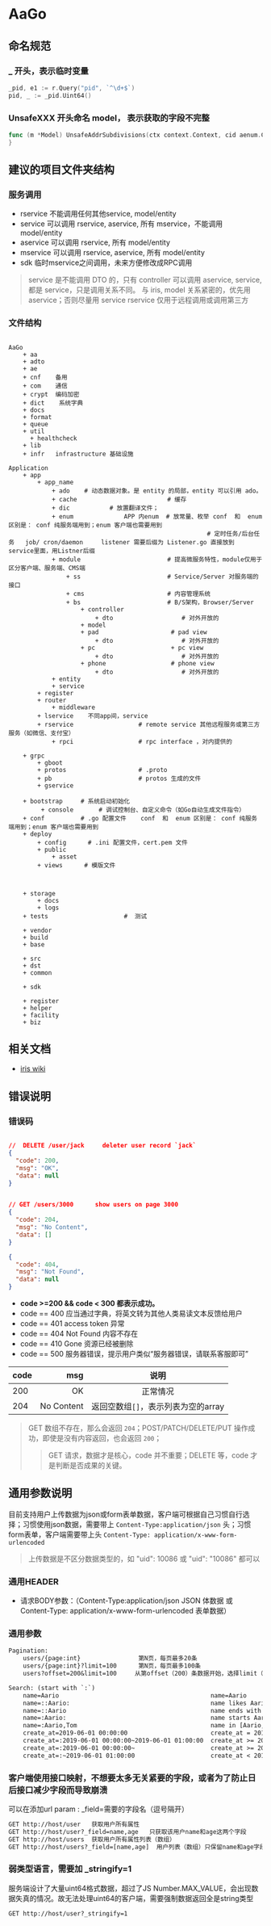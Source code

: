 # AaGo

## 命名规范

###   _ 开头，表示临时变量

```go 
_pid, e1 := r.Query("pid", `^\d+$`)
pid, _ := _pid.Uint64()
```

### UnsafeXXX 开头命名 model， 表示获取的字段不完整

```go 
func (m *Model) UnsafeAddrSubdivisions(ctx context.Context, cid aenum.CountryId, pid uint64) ([]entity.AddrDivision, *ae.Error) {
}
```

## 建议的项目文件夹结构

### 服务调用

* rservice 不能调用任何其他service, model/entity
* service 可以调用 rservice, aservice, 所有 mservice，不能调用 model/entity
* aservice 可以调用 rservice, 所有 model/entity
* mservice 可以调用 rservice, aservice, 所有 model/entity
* sdk 临时mservice之间调用，未来方便修改成RPC调用

> service 是不能调用 DTO 的，只有 controller 可以调用
> aservice, service, 都是 service，只是调用关系不同。 与 iris, model 关系紧密的，优先用 aservice；否则尽量用 service
> rservice 仅用于远程调用或调用第三方

### 文件结构

```text

AaGo
    + aa
    + adto
    + ae
    + cnf    备用
    + com    通信
    + crypt  编码加密
    + dict    系统字典
    + docs
    + format
    + queue
    + util
      + healthcheck
    + lib
    + infr   infrastructure 基础设施

Application
    + app
        + app_name
            + ado    # 动态数据对象。是 entity 的局部，entity 可以引用 ado。
            + cache                         # 缓存
            + dic           # 放置翻译文件；   
            + enum              APP 内enum  # 放常量、枚举 conf  和  enum 区别是： conf 纯服务端用到；enum 客户端也需要用到
                                                       # 定时任务/后台任务   job/ cron/daemon     listener 需要后缀为 Listener.go 直接放到 service里面，用Listner后缀
            + module                        # 提高微服务特性，module仅用于区分客户端、服务端、CMS端
                + ss                        # Service/Server 对服务端的接口
                + cms                       # 内容管理系统
                + bs                        # B/S架构，Browser/Server
                    + controller
                        + dto                   # 对外开放的
                    + model
                    + pad                    # pad view
                        + dto                   # 对外开放的
                    + pc                     + pc view
                        + dto                   # 对外开放的
                    + phone                  # phone view
                        + dto                   # 对外开放的
            + entity
            + service
        + register
        + router
            + middleware
        + lservice    不同app间，service
        + rservice                  # remote service 其他远程服务或第三方服务（如微信、支付宝）
            + rpci                  # rpc interface ，对内提供的

    + grpc
        + gboot
        + protos                    # .proto
        + pb                        # protos 生成的文件
        + gservice

    + bootstrap     # 系统启动初始化
         + console       # 调试控制台、自定义命令（如Go自动生成文件指令）
    + conf          # .go 配置文件    conf  和  enum 区别是： conf 纯服务端用到；enum 客户端也需要用到
    + deploy
        + config      # .ini 配置文件，cert.pem 文件
        + public
            + asset
        + views      # 模版文件


   
    + storage
        + docs
        + logs
    + tests                     #  测试

    + vendor
    + build
    + base

    + src
    + dst
    + common
  
    + sdk

    + register
    + helper
    + facility
    + biz
```

## 相关文档

* [iris wiki](https://github.com/kataras/iris/wiki)

## 错误说明

### 错误码

```json

//  DELETE /user/jack     deleter user record `jack`
{
  "code": 200,
  "msg": "OK",
  "data": null
}


// GET /users/3000      show users on page 3000
{
  "code": 204,
  "msg": "No Content",
  "data": []
}

{
  "code": 404,
  "msg": "Not Found",
  "data": null
}
```

* **code >=200 && code < 300 都表示成功。**
* code == 400 应当通过字典，将英文转为其他人类易读文本反馈给用户
* code == 401 access token 异常
* code == 404 Not Found 内容不存在
* code == 410 Gone 资源已经被删除
* code == 500 服务器错误，提示用户类似“服务器错误，请联系客服即可”

| code        | msg    |  说明  |
| --------   | -----:   | :----: |
| 200        |  OK     |   正常情况    |
| 204        |  No Content     |   返回空数组`[]`，表示列表为空的array  |

> GET 数组不存在，那么会返回 `204`；POST/PATCH/DELETE/PUT 操作成功，即使是没有内容返回，也会返回 `200`；
>> GET 请求，数据才是核心，code 并不重要；DELETE 等，code 才是判断是否成果的关键。

## 通用参数说明

目前支持用户上传数据为json或form表单数据，客户端可根据自己习惯自行选择；习惯使用json数据，需要带上 `Content-Type:application/json` 头；习惯form表单，客户端需要带上头 `Content-Type: application/x-www-form-urlencoded`

> 上传数据是不区分数据类型的，如 "uid": 10086 或 "uid": "10086" 都可以

### 通用HEADER

* 请求BODY参数：（Content-Type:application/json JSON 体数据 或 Content-Type: application/x-www-form-urlencoded 表单数据）

### 通用参数

```txt
Pagination:
    users/{page:int}                第N页，每页最多20条
    users/{page:int}?limit=100      第N页，每页最多100条
    users?offset=200&limit=100     从第offset（200）条数据开始，选择limit（100）条

Search: (start with `:`)
    name=Aario                                          name=Aario
    name=::Aario:                                       name likes Aario
    name=::Aario                                        name ends with Aario
    name=:Aario:                                        name starts Aario
    name=:Aario,Tom                                     name in [Aario, Tom]
    create_at=2019-06-01 00:00:00                       create_at = 2019-06-01 00:00:00
    create_at=:2019-06-01 00:00:00~2019-06-01 01:00:00  create_at >= 2019-06-01 00:00:00 && create_at < 2019-06-01 00:00:00
    create_at=:2019-06-01 00:00:00~                     create_at >= 2019-06-01 00:00:00
    create_at=:~2019-06-01 01:00:00                     create_at < 2019-06-01 00:00:00

```

### 客户端使用接口映射，不想要太多无关紧要的字段，或者为了防止日后接口减少字段而导致崩溃

可以在添加url param : _field=需要的字段名（逗号隔开）

```txt
GET http://host/user   获取用户所有属性
GET http://host/user?_field=name,age   只获取该用户name和age这两个字段
GET http://host/users  获取用户所有属性列表（数组）
GET http://host/users?_field=[name,age]  用户列表（数组）只保留name和age字段
```

### 弱类型语言，需要加 _stringify=1

服务端设计了大量uint64格式数据，超过了JS Number.MAX_VALUE，会出现数据失真的情况。故无法处理uint64的客户端，需要强制数据返回全是string类型

```txt
GET http://host/user?_stringify=1
```